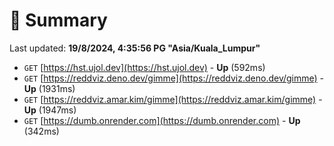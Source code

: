 # 📖 Summary
Last updated: **19/8/2024, 4:35:56 PG "Asia/Kuala_Lumpur"**

- `GET` [https://hst.ujol.dev](https://hst.ujol.dev) - **Up** (592ms)
- `GET` [https://reddviz.deno.dev/gimme](https://reddviz.deno.dev/gimme) - **Up** (1931ms)
- `GET` [https://reddviz.amar.kim/gimme](https://reddviz.amar.kim/gimme) - **Up** (1947ms)
- `GET` [https://dumb.onrender.com](https://dumb.onrender.com) - **Up** (342ms)
